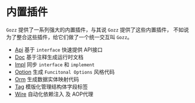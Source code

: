 # 内置插件

`Gozz` 提供了一系列强大的内置插件，与其说 `Gozz` 提供了这些内置插件，
不如说为了整合这些插件，给它们做了一个统一交互叫 `Gozz`。

- [Api](./api.md)  基于 `interface` 快速提供 API接口
- [Doc](./doc.md) 基于注释生成运行时文档
- [Impl](./impl.md) 同步 `interface` 和 `implement`
- [Option](./option.md) 生成 `Funcitonal Options` 风格代码
- [Orm](./orm.md) 生成数据实体映射代码
- [Tag](./tag.md) 模版化管理结构体字段标签
- [Wire](./wire.md) 自动化依赖注入 及 AOP代理